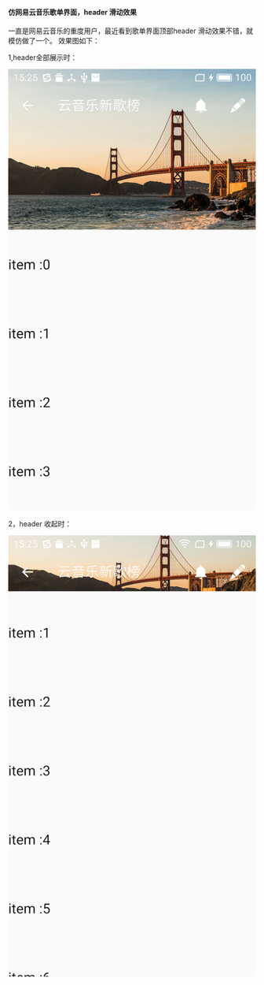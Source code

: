 #### 仿网易云音乐歌单界面，header 滑动效果

 一直是网易云音乐的重度用户，最近看到歌单界面顶部header 滑动效果不错，就模仿做了一个。
 效果图如下：
 
 1,header全部展示时：
 
 ![header展开](image/image1.png)
 
 2，header 收起时：
 
 ![header 收起](image/image2.png)
